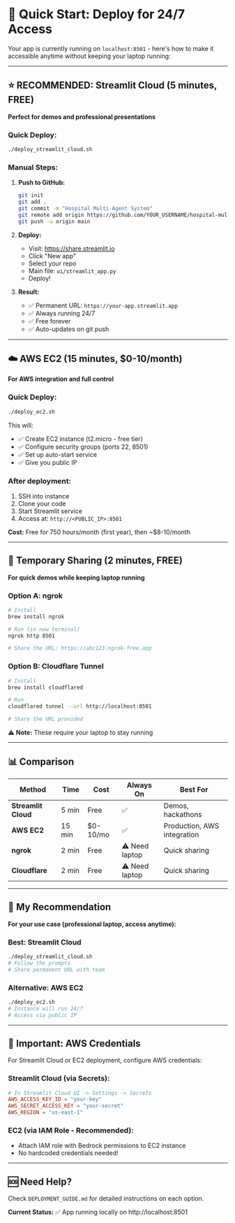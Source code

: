 # 🚀 Quick Start: Deploy for 24/7 Access

Your app is currently running on `localhost:8501` - here's how to make it accessible anytime without keeping your laptop running:

---

## ⭐ RECOMMENDED: Streamlit Cloud (5 minutes, FREE)

**Perfect for demos and professional presentations**

### Quick Deploy:
```bash
./deploy_streamlit_cloud.sh
```

### Manual Steps:
1. **Push to GitHub:**
   ```bash
   git init
   git add .
   git commit -m "Hospital Multi-Agent System"
   git remote add origin https://github.com/YOUR_USERNAME/hospital-multi-agent.git
   git push -u origin main
   ```

2. **Deploy:**
   - Visit: https://share.streamlit.io
   - Click "New app"
   - Select your repo
   - Main file: `ui/streamlit_app.py`
   - Deploy!

3. **Result:**
   - ✅ Permanent URL: `https://your-app.streamlit.app`
   - ✅ Always running 24/7
   - ✅ Free forever
   - ✅ Auto-updates on git push

---

## ☁️ AWS EC2 (15 minutes, $0-10/month)

**For AWS integration and full control**

### Quick Deploy:
```bash
./deploy_ec2.sh
```

This will:
- ✅ Create EC2 instance (t2.micro - free tier)
- ✅ Configure security groups (ports 22, 8501)
- ✅ Set up auto-start service
- ✅ Give you public IP

### After deployment:
1. SSH into instance
2. Clone your code
3. Start Streamlit service
4. Access at: `http://<PUBLIC_IP>:8501`

**Cost:** Free for 750 hours/month (first year), then ~$8-10/month

---

## 🔗 Temporary Sharing (2 minutes, FREE)

**For quick demos while keeping laptop running**

### Option A: ngrok
```bash
# Install
brew install ngrok

# Run (in new terminal)
ngrok http 8501

# Share the URL: https://abc123.ngrok-free.app
```

### Option B: Cloudflare Tunnel
```bash
# Install
brew install cloudflared

# Run
cloudflared tunnel --url http://localhost:8501

# Share the URL provided
```

⚠️ **Note:** These require your laptop to stay running

---

## 📊 Comparison

| Method | Time | Cost | Always On | Best For |
|--------|------|------|-----------|----------|
| **Streamlit Cloud** | 5 min | Free | ✅ | Demos, hackathons |
| **AWS EC2** | 15 min | $0-10/mo | ✅ | Production, AWS integration |
| **ngrok** | 2 min | Free | ⚠️ Need laptop | Quick sharing |
| **Cloudflare** | 2 min | Free | ⚠️ Need laptop | Quick sharing |

---

## 🎯 My Recommendation

**For your use case (professional laptop, access anytime):**

### Best: Streamlit Cloud
```bash
./deploy_streamlit_cloud.sh
# Follow the prompts
# Share permanent URL with team
```

### Alternative: AWS EC2
```bash
./deploy_ec2.sh
# Instance will run 24/7
# Access via public IP
```

---

## 🔐 Important: AWS Credentials

For Streamlit Cloud or EC2 deployment, configure AWS credentials:

### Streamlit Cloud (via Secrets):
```toml
# In Streamlit Cloud UI -> Settings -> Secrets
AWS_ACCESS_KEY_ID = "your-key"
AWS_SECRET_ACCESS_KEY = "your-secret"
AWS_REGION = "us-east-1"
```

### EC2 (via IAM Role - Recommended):
- Attach IAM role with Bedrock permissions to EC2 instance
- No hardcoded credentials needed!

---

## 🆘 Need Help?

Check `DEPLOYMENT_GUIDE.md` for detailed instructions on each option.

**Current Status:** ✅ App running locally on http://localhost:8501


